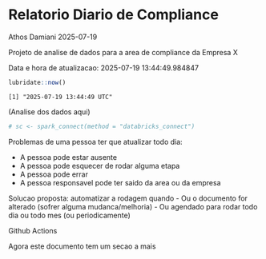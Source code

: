 # Relatorio Diario de Compliance
Athos Damiani
2025-07-19

Projeto de analise de dados para a area de compliance da Empresa X

Data e hora de atualizacao: 2025-07-19 13:44:49.984847

``` r
lubridate::now()
```

    [1] "2025-07-19 13:44:49 UTC"

(Analise dos dados aqui)

``` r
# sc <- spark_connect(method = "databricks_connect")
```

Problemas de uma pessoa ter que atualizar todo dia:

-   A pessoa pode estar ausente
-   A pessoa pode esquecer de rodar alguma etapa
-   A pessoa pode errar
-   A pessoa responsavel pode ter saido da area ou da empresa

Solucao proposta: automatizar a rodagem quando - Ou o documento for
alterado (sofrer alguma mudanca/melhoria) - Ou agendado para rodar todo
dia ou todo mes (ou periodicamente)

Github Actions

Agora este documento tem um secao a mais
